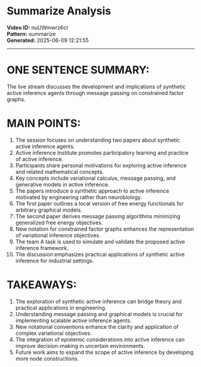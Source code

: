 # Summarize Analysis

**Video ID:** nuUWmwrz6cI  
**Pattern:** summarize  
**Generated:** 2025-06-09 12:21:55  

---

# ONE SENTENCE SUMMARY:
The live stream discusses the development and implications of synthetic active inference agents through message passing on constrained factor graphs.

# MAIN POINTS:
1. The session focuses on understanding two papers about synthetic active inference agents.
2. Active inference Institute promotes participatory learning and practice of active inference.
3. Participants share personal motivations for exploring active inference and related mathematical concepts.
4. Key concepts include variational calculus, message passing, and generative models in active inference.
5. The papers introduce a synthetic approach to active inference motivated by engineering rather than neurobiology.
6. The first paper outlines a local version of free energy functionals for arbitrary graphical models.
7. The second paper derives message passing algorithms minimizing generalized free energy objectives.
8. New notation for constrained factor graphs enhances the representation of variational inference objectives.
9. The team A task is used to simulate and validate the proposed active inference framework.
10. The discussion emphasizes practical applications of synthetic active inference for industrial settings.

# TAKEAWAYS:
1. The exploration of synthetic active inference can bridge theory and practical applications in engineering.
2. Understanding message passing and graphical models is crucial for implementing scalable active inference agents.
3. New notational conventions enhance the clarity and application of complex variational objectives.
4. The integration of epistemic considerations into active inference can improve decision-making in uncertain environments.
5. Future work aims to expand the scope of active inference by developing more node constructions.